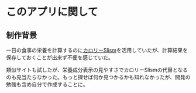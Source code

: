 # このアプリに関して

## 制作背景

一日の食事の栄養を計算するのに[カロリーSlism](https://calorie.slism.jp/)を活用していたが、計算結果を保存しておくことが出来ず不便を感じていた。

類似サイトも試したが、栄養成分表示の見やすさでカロリーSlismの代替となるのも見当たらなかった。もっと探せば何か見つかるかも知れなかったが、開発の勉強も含め自分で作成することに。
